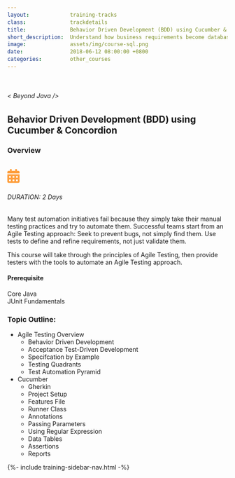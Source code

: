 ```yaml
---
layout:             training-tracks
class:              trackdetails
title:              Behavior Driven Development (BDD) using Cucumber & Concordion
short_description:  Understand how business requirements become database designs, and the basics of reading and writing to a relational database using SQL.
image:              assets/img/course-sql.png
date:               2018-06-12 08:00:00 +0800
categories:         other_courses
---
```

<div class="section-content">
        <div class="container-fluid auto-1110">
            <div class="row">
                <div class="col">
                    <div class="panel-content">
                        <div class="title-section">
                            <img src="{{ "assets/img/title-software.png" | relative_url }}" alt="">
                            <div class="title">
                                <h6>
                                    < Beyond Java />
                                </h6>
                                <h2>Behavior Driven Development (BDD) using Cucumber & Concordion</h2>
                            </div>
                        </div>
                        <div class="row" data-sticky-container>
                            <div class="track-panel">
                                <div class="track-content">
                                    <section id="overview">
                                        <h3>Overview</h3>
                                        <img class="mb30 img-fluid" src="{{ "assets/img/java-course-cover.jpg" | relative_url }}" alt="">
                                        <div class="track-details">
                                        <div class="details mr40">
                                            <img src="/assets/img/ico-calendar.svg" alt="">
                                            <h6>DURATION: 2 Days</h6>
                                        </div>
                                    </div>
                                        <p>
                                            Many test automation initiatives fail because they simply take their manual testing practices and try to automate them. Successful teams start from an Agile Testing approach: Seek to prevent bugs, not simply find them. Use tests to define and refine requirements, not just validate them.
                                        </p>
                                        <p>
                                            This course will take through the principles of Agile Testing, then provide testers with the tools to automate an Agile Testing approach.
                                        </p>
                                        <h4>
                                            Prerequisite
                                        </h4>
                                        <p>
                                            Core Java<br/>JUnit Fundamentals
                                        </p>
                                    </section>
                                    <section id="topic-outline">
                                        <h3>
                                            Topic Outline:
                                        </h3>
                                        <ul>
                                        <li>Agile Testing Overview
                                            <ul>
                                                <li>Behavior Driven Development</li>
                                                <li>Acceptance Test-Driven Development</li>
                                                <li>Specifcation by Example</li>
                                                <li>Testing Quadrants</li>
                                                <li>Test Automation Pyramid</li>
                                            </ul>
                                        </li>
                                        <li>Cucumber
                                            <ul>
                                                <li>Gherkin</li>
                                                <li>Project Setup</li>
                                                <li>Features File</li>
                                                <li>Runner Class</li>
                                                <li>Annotations</li>
                                                <li>Passing Parameters</li>
                                                <li>Using Regular Expression</li>
                                                <li>Data Tables</li>
                                                <li>Assertions</li>
                                                <li>Reports</li>
                                            </ul>
                                        </li>
                                        </ul>
                                    </section>
                                </div>
                                {%- include training-sidebar-nav.html -%}
                            </div>
                        </div>
                    </div>
                </div>
            </div>
        </div>
    </div>
